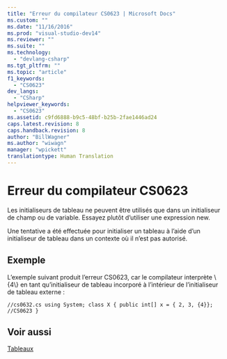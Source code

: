 ```yaml
---
title: "Erreur du compilateur CS0623 | Microsoft Docs"
ms.custom: ""
ms.date: "11/16/2016"
ms.prod: "visual-studio-dev14"
ms.reviewer: ""
ms.suite: ""
ms.technology: 
  - "devlang-csharp"
ms.tgt_pltfrm: ""
ms.topic: "article"
f1_keywords: 
  - "CS0623"
dev_langs: 
  - "CSharp"
helpviewer_keywords: 
  - "CS0623"
ms.assetid: c9fd6888-b9c5-48bf-b25b-2fae1446ad24
caps.latest.revision: 8
caps.handback.revision: 8
author: "BillWagner"
ms.author: "wiwagn"
manager: "wpickett"
translationtype: Human Translation
---
```

# Erreur du compilateur CS0623
Les initialiseurs de tableau ne peuvent être utilisés que dans un initialiseur de champ ou de variable. Essayez plutôt d’utiliser une expression new.  
  
 Une tentative a été effectuée pour initialiser un tableau à l’aide d’un initialiseur de tableau dans un contexte où il n’est pas autorisé.  
  
## Exemple  
 L’exemple suivant produit l’erreur CS0623, car le compilateur interprète \\{4\\} en tant qu’initialiseur de tableau incorporé à l’intérieur de l’initialiseur de tableau externe :  
  
```  
//cs0632.cs using System; class X { public int[] x = { 2, 3, {4}}; //CS0623 }  
```  
  
## Voir aussi  
 [Tableaux](../../csharp/programming-guide/arrays/index.md)